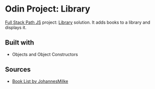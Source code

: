 # Odin Project: Library

[Full Stack Path JS](https://www.theodinproject.com/paths/full-stack-javascript/javascript) project: [Library](https://www.theodinproject.com/paths/full-stack-javascript/courses/javascript/lessons/library) solution. It adds books to a library and displays it.

## Built with

- Objects and Object Constructors

## Sources

- [Book List by JohannesMilke](https://gist.githubusercontent.com/JohannesMilke/d53fbbe9a1b7e7ca2645db13b995dc6f/raw/eace0e20f86cdde3352b2d92f699b6e9dedd8c70/books.json)
